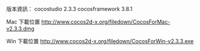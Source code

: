 
版本資訊：
  cocostudio 2.3.3
  cocosframework 3.8.1

Mac 下載位置
  http://www.cocos2d-x.org/filedown/CocosForMac-v2.3.3.dmg

Win 下載位置
  http://www.cocos2d-x.org/filedown/CocosForWin-v2.3.3.exe
